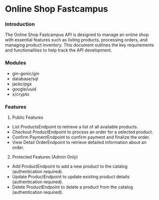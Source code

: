 # Online Shop Fastcampus

### Introduction

The Online Shop Fastcampus API is designed to manage an online shop with essential features such as listing products, processing orders, and managing product inventory. This document outlines the key requirements and functionalities to help track the API development.

### Modules

- gin-gonic/gin
- database/sql
- jackc/pgx
- google/uuid
- x/crypto

### Features

1. Public Features

- List ProductsEndpoint to retrieve a list of all available products.
- Checkout ProductEndpoint to process an order for a selected product.
- Confirm PaymentEndpoint to confirm payment and finalize the order.
- View Detail OrderEndpoint to retrieve detailed information about an order.

2. Protected Features (Admin Only)

- Add ProductEndpoint to add a new product to the catalog (authentication required).
- Update ProductEndpoint to update existing product details (authentication required).
- Delete ProductEndpoint to delete a product from the catalog (authentication required).
